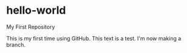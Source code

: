 # hello-world
My First Repository

This is my first time using GitHub.
This text is a test.
I'm now making a branch.
